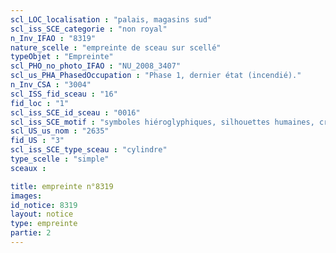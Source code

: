 ```yaml
---
scl_LOC_localisation : "palais, magasins sud"
scl_iss_SCE_categorie : "non royal"
n_Inv_IFAO : "8319"
nature_scelle : "empreinte de sceau sur scellé"
typeObjet : "Empreinte"
scl_PHO_no_photo_IFAO : "NU_2008_3407"
scl_us_PHA_PhasedOccupation : "Phase 1, dernier état (incendié)."
n_Inv_CSA : "3004"
scl_ISS_fid_sceau : "16"
fid_loc : "1"
scl_iss_SCE_id_sceau : "0016"
scl_iss_SCE_motif : "symboles hiéroglyphiques, silhouettes humaines, crocodiles tête-bêche, singes par paires, vautours, insectes, acrobate..."
scl_US_us_nom : "2635"
fid_US : "3"
scl_iss_SCE_type_sceau : "cylindre"
type_scelle : "simple"
sceaux :

title: empreinte n°8319
images: 
id_notice: 8319
layout: notice
type: empreinte
partie: 2
---
```

